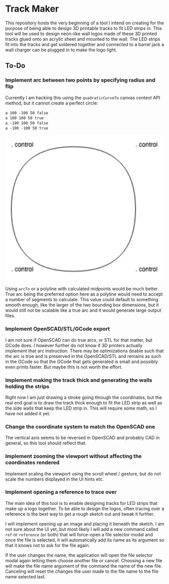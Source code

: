 # Track Maker

This repository hosts the very beginning of a tool I intend on creating for the
purpose of being able to design 3D printable tracks to fit LED strips in. This
tool will be used to design neon-like wall logos made of these 3D printed tracks
glued onto an acrylic sheet and mounted to the wall. The LED strips fit into the
tracks and get soldered together and connected to a barrel jack a wall charger
can be plugged in to make the logo light.

## To-Do

### Implement arc between two points by specifying radius and flip

Currently I am hacking this using the `quadraticCurveTo` canvas context API
method, but it cannot create a perfect circle:

```
a 100 -100 50 false
a 100 100 50 true
a -100 100 50 false
a -100 -100 50 true
```

![](circle.png)

Using `arcTo` or a polyline with calculated midpoints would be much better. True
arc being the preferred option here as a polyline would need to accept a number
of segments to calculate. This value could default to something smooth enough,
like the larger of the two bounding box dimensions, but it would still not be
scalable like a true arc and it would generate large output files.

### Implement OpenSCAD/STL/GCode export

I am not sure if OpenSCAD can do true arcs, or STL for that matter, but GCode
does. I however further do not know if 3D printers actually implement that arc
instruction. There may be optimizations doable such that the arc is true and is
preserved in the OpenSCAD/STL and remains as such in the GCode so that the GCode
that gets generated is small and possibly even prints faster. But maybe this is
not worth the effort.

### Implement making the track thick and generating the walls holding the strips

Right now I am just drawing a stroke going through the coordinates, but the real
end goal is to draw the track thick enough to fit the LED strip as well as the
side walls that keep the LED strip in. This will require some math, so I have
not added it yet.

### Change the coordinate system to match the OpenSCAD one

The vertical axis seems to be reversed in OpenSCAD and probably CAD in general,
so this tool should reflect that.

### Implement zooming the viewport without affecting the coordinates rendered

Implement scaling the viewport using the scroll wheel / gesture, but do not
scale the numbers displayed in the UI hints etc.

### Implement opening a reference to trace over

The main idea of this tool is to enable designing tracks for LED strips that
make up a logo together. To be able to design the logos, often tracing over a
reference is the best way to get a rough sketch out and tweak it further.

I will implement opening up an image and placing it beneath the sketch. I am not
sure about the UI yet, but most likely I will add a new command called `ref` or
`reference` (or both) that will force-open a file selector modal and once the
file is selected, it will automatically add its name as its argument so that it
knows not to ask for the file again.

If the user changes the name, the application will open the file selector modal
again letting them choose another file or cancel. Choosing a new file will make
the file name argument of the command the name of the new file. Canceling will
reset the changes the user made to the file name to the file name selected last.
